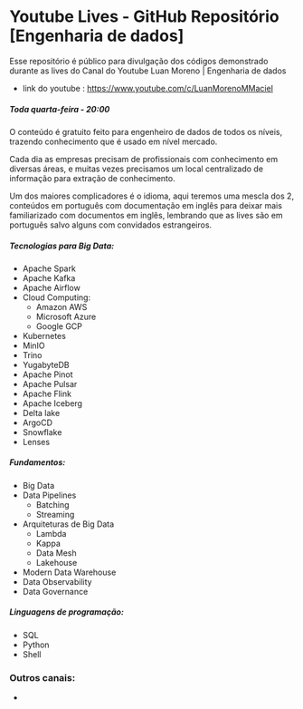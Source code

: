 # Youtube Lives - GitHub Repositório [Engenharia de dados]

Esse repositório é público para divulgação dos códigos demonstrado durante as lives do Canal do Youtube Luan Moreno | Engenharia de dados

* link do youtube : https://www.youtube.com/c/LuanMorenoMMaciel

##### Toda quarta-feira - 20:00

O conteúdo é gratuito feito para engenheiro de dados de todos os níveis, trazendo conhecimento que é usado em nível mercado.

Cada dia as empresas precisam de profissionais com conhecimento em diversas áreas, e muitas vezes precisamos um local centralizado de informação para extração de conhecimento.

Um dos maiores complicadores é o idioma, aqui teremos uma mescla dos 2, conteúdos em português com documentação em inglês para deixar mais familiarizado com documentos em inglês, lembrando que as lives são em português salvo alguns com convidados estrangeiros.

##### Tecnologias para Big Data:
* Apache Spark
* Apache Kafka
* Apache Airflow
* Cloud Computing:
  * Amazon AWS
  * Microsoft Azure
  * Google GCP
* Kubernetes
* MinIO
* Trino
* YugabyteDB
* Apache Pinot
* Apache Pulsar
* Apache Flink
* Apache Iceberg
* Delta lake
* ArgoCD
* Snowflake
* Lenses


##### Fundamentos:
* Big Data
* Data Pipelines
  * Batching
  * Streaming
* Arquiteturas de Big Data
  * Lambda
  * Kappa
  * Data Mesh
  * Lakehouse
* Modern Data Warehouse
* Data Observability
* Data Governance


##### Linguagens de programação:
* SQL
* Python
* Shell


### Outros canais:
*
